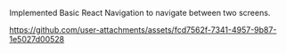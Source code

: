 Implemented Basic React Navigation to navigate between two screens.

https://github.com/user-attachments/assets/fcd7562f-7341-4957-9b87-1e5027d00528

